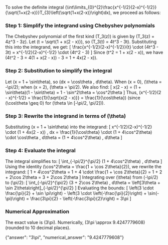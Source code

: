 

To solve the definite integral \(\int\limits_{0}^{2}\frac{x^{-1/2}(2-x)^{-1/2}}{\sqrt{1+x(2-x)}}T_{3}\left(\sqrt{1+x(2-x)}\right)dx\), we proceed as follows:

### Step 1: Simplify the integrand using Chebyshev polynomials
The Chebyshev polynomial of the first kind \(T_3(z)\) is given by \(T_3(z) = 4z^3 - 3z\). Let \(t = \sqrt{1 + x(2 - x)}\), so \(T_3(t) = 4t^3 - 3t\). Substituting this into the integrand, we get:
\[
\frac{x^{-1/2}(2-x)^{-1/2}}{t} \cdot (4t^3 - 3t) = x^{-1/2}(2-x)^{-1/2} \cdot (4t^2 - 3)
\]
Since \(t^2 = 1 + x(2 - x)\), we have \(4t^2 - 3 = 4(1 + x(2 - x)) - 3 = 1 + 4x(2 - x)\).

### Step 2: Substitution to simplify the integral
Let \(x = 1 + \sin\theta\), so \(dx = \cos\theta \, d\theta\). When \(x = 0\), \(\theta = -\pi/2\); when \(x = 2\), \(\theta = \pi/2\). We also find:
\[
x(2 - x) = (1 + \sin\theta)(1 - \sin\theta) = 1 - \sin^2\theta = \cos^2\theta
\]
Thus, \(x^{-1/2}(2 - x)^{-1/2} = \frac{1}{\sqrt{x(2 - x)}} = \frac{1}{\cos\theta}\) (since \(\cos\theta \geq 0\) for \(\theta \in [-\pi/2, \pi/2]\)).

### Step 3: Rewrite the integrand in terms of \(\theta\)
Substituting \(x = 1 + \sin\theta\) into the integrand:
\[
x^{-1/2}(2-x)^{-1/2} \cdot (1 + 4x(2 - x)) \, dx = \frac{1}{\cos\theta} \cdot (1 + 4\cos^2\theta) \cdot \cos\theta \, d\theta = (1 + 4\cos^2\theta) \, d\theta
\]

### Step 4: Evaluate the integral
The integral simplifies to:
\[
\int_{-\pi/2}^{\pi/2} (1 + 4\cos^2\theta) \, d\theta
\]
Using the identity \(\cos^2\theta = \frac{1 + \cos 2\theta}{2}\), we rewrite the integrand:
\[
1 + 4\cos^2\theta = 1 + 4 \cdot \frac{1 + \cos 2\theta}{2} = 1 + 2 + 2\cos 2\theta = 3 + 2\cos 2\theta
\]
Integrating over \(\theta\) from \(-\pi/2\) to \(\pi/2\):
\[
\int_{-\pi/2}^{\pi/2} (3 + 2\cos 2\theta) \, d\theta = \left[3\theta + \sin 2\theta\right]_{-\pi/2}^{\pi/2}
\]
Evaluating the bounds:
\[
\left(3 \cdot \frac{\pi}{2} + \sin \pi\right) - \left(3 \cdot \left(-\frac{\pi}{2}\right) + \sin(-\pi)\right) = \frac{3\pi}{2} - \left(-\frac{3\pi}{2}\right) = 3\pi
\]

### Numerical Approximation
The exact value is \(3\pi\). Numerically, \(3\pi \approx 9.4247779608\) (rounded to 10 decimal places).

{"answer": "3\\pi", "numerical_answer": "9.4247779608"}